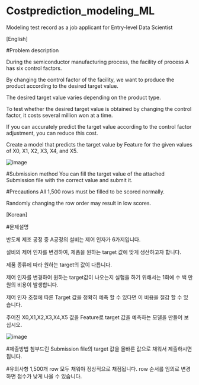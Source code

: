 # Costprediction_modeling_ML
Modeling test record as a job applicant for Entry-level Data Scientist


[English]

#Problem description

During the semiconductor manufacturing process, the facility of process A has six control factors.

By changing the control factor of the facility, we want to produce the product according to the desired target value.

The desired target value varies depending on the product type.

To test whether the desired target value is obtained by changing the control factor, it costs several million won at a time.

If you can accurately predict the target value according to the control factor adjustment, you can reduce this cost.

Create a model that predicts the target value by Feature for the given values of X0, X1, X2, X3, X4, and X5.

![image](https://user-images.githubusercontent.com/92890359/211250133-6138c630-4728-4ef8-a442-48adf4df0664.png)



#Submission method
You can fill the target value of the attached Submission file with the correct value and submit it.


#Precautions
All 1,500 rows must be filled to be scored normally.

Randomly changing the row order may result in low scores.




[Korean]

#문제설명

반도체 제조 공정 중 A공정의 설비는 제어 인자가 6가지입니다. 

설비의 제어 인자를 변경하여, 제품을 원하는 target 값에 맞게 생산하고자 합니다. 

제품 종류에 따라 원하는 target의 값이 다릅니다.

제어 인자를 변경하여 원하는 target값이 나오는지 실험을 하기 위해서는 1회에 수 백 만원의 비용이 발생합니다.

제어 인자 조절에 따른 Target 값을 정확히 예측 할 수 있다면 이 비용을 절감 할 수 있습니다.

주어진 X0,X1,X2,X3,X4,X5 값을 Feature로 target 값을 예측하는 모델을 만들어 보십시오.

![image](https://user-images.githubusercontent.com/92890359/211250139-7ab420a4-e337-4d9c-bf17-68f58b5289ac.png)


#제출방법
첨부드린 Submission file의 target 값을 올바른 값으로 채워서 제출하시면 됩니다.


#유의사항
1,500개 row 모두 채워야 정상적으로 채점됩니다.
row 순서를 임의로 변경하면 점수가 낮게 나올 수 있습니다.
